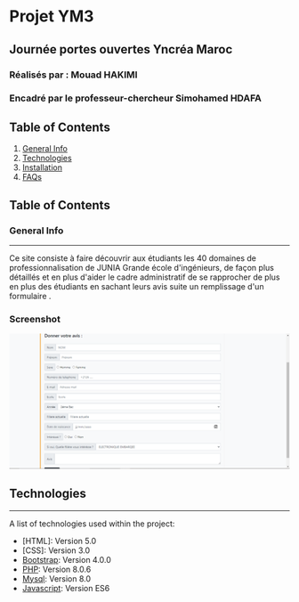 # Projet YM3 
## Journée portes ouvertes Yncréa Maroc
### Réalisés par : Mouad HAKIMI
### Encadré par le professeur-chercheur Simohamed HDAFA

## Table of Contents
1. [General Info](#general-info)
2. [Technologies](#technologies)
3. [Installation](#installation)
4. [FAQs](#faqs)

## Table of Contents
<a name="general-info"></a>
### General Info
***
Ce site consiste à faire découvrir aux étudiants les 40 domaines de professionnalisation de JUNIA Grande école d'ingénieurs, de façon plus détaillés et en plus d'aider le cadre administratif de se rapprocher de plus en plus des étudiants en sachant leurs avis suite un remplissage d'un formulaire .
### Screenshot
![Image text](/Git_Screen/formulaire.PNG)

## Technologies
***
A list of technologies used within the project:
* [HTML]: Version 5.0
* [CSS]: Version 3.0
* [Bootstrap](https://getbootstrap.com/docs/4.6/getting-started/introduction/): Version 4.0.0
* [PHP](https://www.php.net/downloads): Version 8.0.6
* [Mysql](https://dev.mysql.com/doc/): Version 8.0
* [Javascript](https://www.javascript.com/): Version ES6